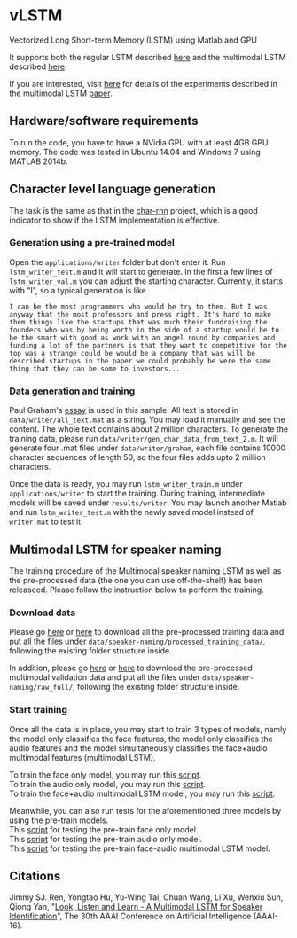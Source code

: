 # vLSTM
Vectorized Long Short-term Memory (LSTM) using Matlab and GPU <br>

It supports both the regular LSTM described [here](http://deeplearning.cs.cmu.edu/pdfs/Hochreiter97_lstm.pdf) and the multimodal LSTM described [here](http://www.jimmyren.com/papers/AAAI16_Ren.pdf). <br>

If you are interested, visit [here](https://github.com/jimmy-ren/lstm_speaker_naming_aaai16) for details of the experiments described in the multimodal LSTM [paper](http://www.jimmyren.com/papers/AAAI16_Ren.pdf).

## Hardware/software requirements
To run the code, you have to have a NVidia GPU with at least 4GB GPU memory. The code was tested in Ubuntu 14.04 and Windows 7 using MATLAB 2014b.

## Character level language generation
The task is the same as that in the [char-rnn](https://github.com/karpathy/char-rnn) project, which is a good indicator to show if the LSTM implementation is effective.

### Generation using a pre-trained model
Open the `applications/writer` folder but don't enter it. Run `lstm_writer_test.m` and it will start to generate. In the first a few lines of `lstm_writer_val.m` you can adjust the starting character. Currently, it starts with "I", so a typical generation is like <br>

`I can be the most programmers who would be try to them. But I was anyway that the most professors and press right. It's hard to make them things like the startups that was much their fundraising the founders who was by being worth in the side of a startup would be to be the smart with good as work with an angel round by companies and funding a lot of the partners is that they want to competitive for the top was a strange could be would be a company that was will be described startups in the paper we could probably be were the same thing that they can be some to investors...`

### Data generation and training
Paul Graham's [essay](http://www.paulgraham.com/articles.html) is used in this sample. All text is stored in `data/writer/all_text.mat` as a string. You may load it manually and see the content. The whole text contains about 2 million characters. To generate the training data, please run `data/writer/gen_char_data_from_text_2.m`. It will generate four .mat files under `data/writer/graham`, each file contains 10000 character sequences of length 50, so the four files adds upto 2 million characters.<br>

Once the data is ready, you may run `lstm_writer_train.m` under `applications/writer` to start the training. During training, intermediate models will be saved under `results/writer`. You may launch another Matlab and run `lstm_writer_test.m` with the newly saved model instead of `writer.mat` to test it.

## Multimodal LSTM for speaker naming
The training procedure of the Multimodal speaker naming LSTM as well as the pre-processed data (the one you can use off-the-shelf) has been releaseed. Please follow the instruction below to perform the training.
### Download data
Please go [here](https://drive.google.com/folderview?id=0B6nl_KFEGWG0QWVJakhRcEUyVDQ&usp=sharing) or [here](http://pan.baidu.com/s/1kV6KbOF) to download all the pre-processed training data and put all the files under `data/speaker-naming/processed_training_data/`, following the existing folder structure inside. <br>

In addition, please go [here](https://drive.google.com/folderview?id=0B6nl_KFEGWG0NkdYcEduc2twQW8&usp=sharing) or [here](http://pan.baidu.com/s/1bpymRHd) to download the pre-processed multimodal validation data and put all the files under `data/speaker-naming/raw_full/`, following the existing folder structure inside. <br>
### Start training
Once all the data is in place, you may start to train 3 types of models, namly the model only classifies the face features, the model only classifies the audio features and the model simultaneously classifies the face+audio multimodal features (multimodal LSTM). <br>

To train the face only model, you may run this [script](https://github.com/jimmy-ren/vLSTM/blob/master/applications/speaker-naming/face_only/sn_face_train.m). <br>
To train the audio only model, you may run this [script](https://github.com/jimmy-ren/vLSTM/blob/master/applications/speaker-naming/audio_only/sn_audio_train.m). <br>
To train the face+audio multimodal LSTM model, you may run this [script](https://github.com/jimmy-ren/vLSTM/blob/master/applications/speaker-naming/face_audio/sn_FA_5c_train_v52.m). <br>

Meanwhile, you can also run tests for the aforementioned three models by using the pre-train models. <br>
This [script](https://github.com/jimmy-ren/vLSTM/blob/master/applications/speaker-naming/face_only/test_face_all.m) for testing the pre-train face only model. <br>
This [script](https://github.com/jimmy-ren/vLSTM/blob/master/applications/speaker-naming/audio_only/test_audio_all.m) for testing the pre-train audio only model. <br>
This [script](https://github.com/jimmy-ren/vLSTM/blob/master/applications/speaker-naming/face_audio/test_FA_all_v52.m) for testing the pre-train face-audio multimodal LSTM model. <br>

## Citations
Jimmy SJ. Ren, Yongtao Hu, Yu-Wing Tai, Chuan Wang, Li Xu, Wenxiu Sun, Qiong Yan, 
"[Look, Listen and Learn - A Multimodal LSTM for Speaker Identification](http://www.jimmyren.com/papers/AAAI16_Ren.pdf)", The 30th AAAI Conference on Artificial Intelligence (AAAI-16). <br>

